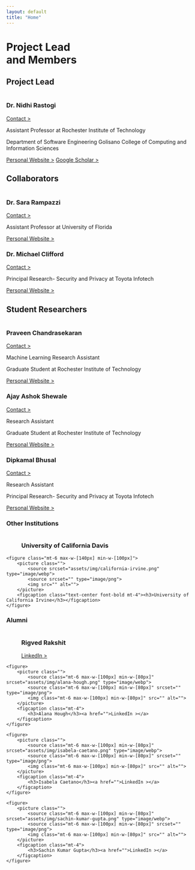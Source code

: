 ```yaml
---
layout: default
title: "Home"
---
```


<h1>Project Lead<br> and Members</h1>

<h2>Project Lead</h2>
<div class="mb-12 mt-6 flex items-start md:items-center space-x-8 space-y-0">
    <picture class="max-w-[140px] min-w-[100px]">
        <source srcset="assets/img/nidhi-rastogi.png" type="image/webp">
        <source srcset="" type="image/png">
        <img src="" alt="">
    </picture>
    <div class="">
        <div class="flex justify-between">
            <h3 class="">Dr. Nidhi Rastogi</h3><a href="" class="">Contact ></a>
        </div>
        <p class="font-bold">Assistant Professor at Rochester Institute of Technology</p>
        <p>Department of Software Engineering
            Golisano College of Computing and Information Sciences
        </p>
        <a class="mt-4" href="">Personal Website ></a>
        <a href="">Google Scholar ></a>
    </div>
</div>

<h2>Collaborators</h2>
<div class="mb-12 mt-6 flex items-start md:items-center space-x-8 space-y-0">
    <picture class="max-w-[140px] min-w-[100px]">
        <source srcset="assets/img/sara-rampazzi.png" type="image/webp">
        <source srcset="" type="image/png">
        <img src="" alt="">
    </picture>
    <div class="">
        <div class="flex justify-between">
            <h3 class="">Dr. Sara Rampazzi</h3><a href="" class="whitespace-nowrap">Contact ></a>
        </div>
        <p class="font-bold">Assistant Professor at University of Florida</p>
        <a class="mt-4" href="">Personal Website ></a>
    </div>
</div>

<div class="mb-12 mt-6 flex items-start md:items-center space-x-8 space-y-0">
    <picture class="max-w-[140px] min-w-[100px]">
        <source srcset="assets/img/michael-clifford.png" type="image/webp">
        <source srcset="" type="image/png">
        <img src="" alt="">
    </picture>
    <div class="">
        <div class="flex justify-between">
            <h3 class="">Dr. Michael Clifford</h3><a href="" class="whitespace-nowrap">Contact ></a>
        </div>
        <p class="font-bold">Principal Research- Security and Privacy at Toyota Infotech</p>
        <a class="mt-4" href="">Personal Website ></a>
    </div>
</div>

<h2>Student Researchers</h2>
<div class="mb-12 mt-6 flex items-start md:items-center space-x-8 space-y-0">
    <picture class="max-w-[140px] min-w-[100px]">
        <source srcset="assets/img/praveen-chandrasekaran.png" type="image/webp">
        <source srcset="" type="image/png">
        <img src="" alt="">
    </picture>
    <div class="">
        <div class="flex justify-between">
            <h3 class="">Praveen Chandrasekaran</h3><a href="" class="whitespace-nowrap">Contact ></a>
        </div>
        <p class="font-bold">Machine Learning Research Assistant</p>
        <p>Graduate Student at Rochester Institute of Technology</p>
        <a class="mt-4" href="">Personal Website ></a>
    </div>
</div>

<div class="mb-12 mt-6 flex items-start md:items-center space-x-8 space-y-0">
    <picture class="max-w-[140px] min-w-[100px]">
        <source srcset="assets/img/ajay-ashok-shewale.png" type="image/webp">
        <source srcset="" type="image/png">
        <img src="" alt="">
    </picture>
    <div class="">
        <div class="flex justify-between">
            <h3 class="">Ajay Ashok Shewale</h3><a href="" class="whitespace-nowrap">Contact ></a>
        </div>
        <p class="font-bold">Research Assistant</p>
        <p>Graduate Student at Rochester Institute of Technology</p>
        <a class="mt-4" href="">Personal Website ></a>
    </div>
</div>

<div class="mb-12 mt-6 flex items-start md:items-center space-x-8 space-y-0">
    <picture class="max-w-[140px] min-w-[100px]">
        <source srcset="assets/img/dipkamal-bhusal.png" type="image/webp">
        <source srcset="" type="image/png">
        <img src="" alt="">
    </picture>
    <div class="">
        <div class="flex justify-between">
            <h3>Dipkamal Bhusal</h3><a href="" class="whitespace-nowrap">Contact ></a>
        </div>
        <p class="font-bold">Research Assistant</p>
        <p>Principal Research- Security and Privacy at Toyota Infotech</p>
        <a class="mt-4" href="">Personal Website ></a>
    </div>
</div>

<h3>Other Institutions</h3>
<div class="mb-12 flex justify-center space-x-24">
    <figure class="mt-6 max-w-[140px] min-w-[100px]">
        <picture class="">
            <source srcset="assets/img/california-davis.png" type="image/webp">
            <source srcset="" type="image/png">
            <img src="" alt="">
        </picture>
        <figcaption class="text-center font-bold mt-4"><h3>University of California Davis</h3></figcaption>
    </figure>

    <figure class="mt-6 max-w-[140px] min-w-[100px]">
        <picture class="">
            <source srcset="assets/img/california-irvine.png" type="image/webp">
            <source srcset="" type="image/png">
            <img src="" alt="">
        </picture>
        <figcaption class="text-center font-bold mt-4"><h3>University of California Irvine</h3></figcaption>
    </figure>
</div>

<h3>Alumni</h3>
<div class="flex flex-wrap space-x-12">
    <figure class="">
        <picture>
            <source class="mt-6 max-w-[100px] min-w-[80px]" srcset="assets/img/rigved-rakshit.png" type="image/webp">
            <source class="mt-6 max-w-[100px] min-w-[80px]" srcset="" type="image/png">
            <img class="mt-6 max-w-[100px] min-w-[80px]" src="" alt="">
        </picture>
        <figcaption class="mt-4">
            <h3>Rigved Rakshit</h3><a href="">LinkedIn ></a>
        </figcaption>
    </figure>

    <figure>
        <picture class="">
            <source class="mt-6 max-w-[100px] min-w-[80px]" srcset="assets/img/alana-hough.png" type="image/webp">
            <source class="mt-6 max-w-[100px] min-w-[80px]" srcset="" type="image/png">
            <img class="mt-6 max-w-[100px] min-w-[80px]" src="" alt="">
        </picture>
        <figcaption class="mt-4">
            <h3>Alana Hough</h3><a href="">LinkedIn ></a>
        </figcaption>
    </figure>

    <figure>
        <picture class="">
            <source class="mt-6 max-w-[100px] min-w-[80px]" srcset="assets/img/isabela-caetano.png" type="image/webp">
            <source class="mt-6 max-w-[100px] min-w-[80px]" srcset="" type="image/png">
            <img class="mt-6 max-w-[100px] min-w-[80px]" src="" alt="">
        </picture>
        <figcaption class="mt-4">
            <h3>Isabela Caetano</h3><a href="">LinkedIn ></a>
        </figcaption>
    </figure>

    <figure>
        <picture class="">
            <source class="mt-6 max-w-[100px] min-w-[80px]" srcset="assets/img/sachin-kumar-gupta.png" type="image/webp">
            <source class="mt-6 max-w-[100px] min-w-[80px]" srcset="" type="image/png">
            <img class="mt-6 max-w-[100px] min-w-[80px]" src="" alt="">
        </picture>
        <figcaption class="mt-4">
            <h3>Sachin Kumar Gupta</h3><a href="">LinkedIn ></a>
        </figcaption>
    </figure>
</div>